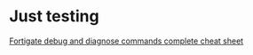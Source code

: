 # Just testing 


[Fortigate debug and diagnose commands complete cheat sheet](Fortigate-debug-diagnose-complete-cheat-sheet.adoc
)




